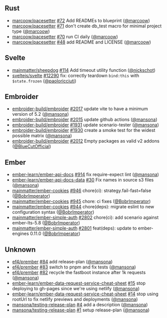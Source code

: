 ## Rust

- [marcoow/pacesetter] [#72](https://github.com/marcoow/pacesetter/pull/72) Add
  READMEs to blueprint ([@marcoow])
- [marcoow/pacesetter] [#71](https://github.com/marcoow/pacesetter/pull/71)
  don't create db_test macro for minimal project type ([@marcoow])
- [marcoow/pacesetter] [#70](https://github.com/marcoow/pacesetter/pull/70) run
  CI daily ([@marcoow])
- [marcoow/pacesetter] [#48](https://github.com/marcoow/pacesetter/pull/48) add
  README and LICENSE ([@marcoow])

## Svelte

- [mainmatter/sheepdog] [#114](https://github.com/mainmatter/sheepdog/pull/114)
  Add timeout utility function ([@nickschot])
- [sveltejs/svelte] [#12290](https://github.com/sveltejs/svelte/pull/12290) fix:
  correctly teardown `bind:this` with `$state.frozen` ([@paoloricciuti])

## Embroider

- [embroider-build/embroider]
  [#2017](https://github.com/embroider-build/embroider/pull/2017) update vite to
  have a minimum version of 5.2 ([@mansona])
- [embroider-build/embroider]
  [#2015](https://github.com/embroider-build/embroider/pull/2015) update github
  actions ([@mansona])
- [embroider-build/embroider]
  [#1931](https://github.com/embroider-build/embroider/pull/1931) update
  scenario-tester ([@mansona])
- [embroider-build/embroider]
  [#1930](https://github.com/embroider-build/embroider/pull/1930) create a smoke
  test for the widest possible matrix ([@mansona])
- [embroider-build/embroider]
  [#2012](https://github.com/embroider-build/embroider/pull/2012) Empty packages
  as valid v2 addons ([@BlueCutOfficial])

## Ember

- [ember-learn/ember-api-docs]
  [#914](https://github.com/ember-learn/ember-api-docs/pull/914) fix
  require-expect lint ([@mansona])
- [ember-learn/ember-api-docs-data]
  [#30](https://github.com/ember-learn/ember-api-docs-data/pull/30) Fix names in
  source s3 files ([@mansona])
- [mainmatter/ember-cookies]
  [#946](https://github.com/mainmatter/ember-cookies/pull/946) chore(ci):
  strategy.fail-fast=false ([@BobrImperator])
- [mainmatter/ember-cookies]
  [#945](https://github.com/mainmatter/ember-cookies/pull/945) chore: ci fixes
  ([@BobrImperator])
- [mainmatter/ember-cookies]
  [#944](https://github.com/mainmatter/ember-cookies/pull/944) chore(deps):
  migrate eslint to new configuration syntax ([@BobrImperator])
- [mainmatter/ember-simple-auth]
  [#2802](https://github.com/mainmatter/ember-simple-auth/pull/2802) chore(ci):
  add scenario against ember-lts-5.8 ([@BobrImperator])
- [mainmatter/ember-simple-auth]
  [#2801](https://github.com/mainmatter/ember-simple-auth/pull/2801) feat(deps):
  update to ember-engines 0.11.0 ([@BobrImperator])

## Unknown

- [ef4/prember] [#84](https://github.com/ef4/prember/pull/84) add release-plan
  ([@mansona])
- [ef4/prember] [#83](https://github.com/ef4/prember/pull/83) switch to pnpm and
  fix tests ([@mansona])
- [ef4/prember] [#82](https://github.com/ef4/prember/pull/82) recycle the
  fastboot instance after 1k requests ([@mansona])
- [ember-learn/ember-data-request-service-cheat-sheet]
  [#15](https://github.com/ember-learn/ember-data-request-service-cheat-sheet/pull/15)
  stop deploying to gh-pages since we're using netlify ([@mansona])
- [ember-learn/ember-data-request-service-cheat-sheet]
  [#14](https://github.com/ember-learn/ember-data-request-service-cheat-sheet/pull/14)
  stop using rootUrl to fix netlify previews and deployments ([@mansona])
- [mansona/testing-release-plan]
  [#4](https://github.com/mansona/testing-release-plan/pull/4) add a description
  ([@mansona])
- [mansona/testing-release-plan]
  [#1](https://github.com/mansona/testing-release-plan/pull/1) setup
  release-plan ([@mansona])

[@BlueCutOfficial]: https://github.com/BlueCutOfficial
[@BobrImperator]: https://github.com/BobrImperator
[@mansona]: https://github.com/mansona
[@marcoow]: https://github.com/marcoow
[@nickschot]: https://github.com/nickschot
[@paoloricciuti]: https://github.com/paoloricciuti
[ef4/prember]: https://github.com/ef4/prember
[ember-learn/ember-api-docs-data]:
  https://github.com/ember-learn/ember-api-docs-data
[ember-learn/ember-api-docs]: https://github.com/ember-learn/ember-api-docs
[ember-learn/ember-data-request-service-cheat-sheet]:
  https://github.com/ember-learn/ember-data-request-service-cheat-sheet
[embroider-build/embroider]: https://github.com/embroider-build/embroider
[mainmatter/ember-cookies]: https://github.com/mainmatter/ember-cookies
[mainmatter/ember-simple-auth]: https://github.com/mainmatter/ember-simple-auth
[mainmatter/sheepdog]: https://github.com/mainmatter/sheepdog
[mansona/testing-release-plan]: https://github.com/mansona/testing-release-plan
[marcoow/pacesetter]: https://github.com/marcoow/pacesetter
[sveltejs/svelte]: https://github.com/sveltejs/svelte
